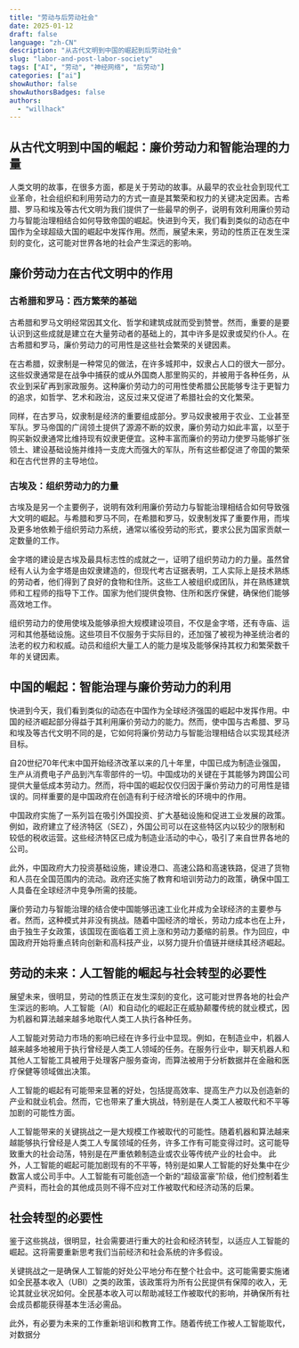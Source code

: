 ```yaml
---
title: "劳动与后劳动社会"
date: 2025-01-12
draft: false
language: "zh-CN"
description: "从古代文明到中国的崛起到后劳动社会"
slug: "labor-and-post-labor-society"
tags: ["AI", "劳动", "神经网络", "后劳动"]
categories: ["ai"]
showAuthor: false
showAuthorsBadges: false
authors:
  - "willhack"
---
```


## 从古代文明到中国的崛起：廉价劳动力和智能治理的力量

人类文明的故事，在很多方面，都是关于劳动的故事。从最早的农业社会到现代工业革命，社会组织和利用劳动力的方式一直是其繁荣和权力的关键决定因素。古希腊、罗马和埃及等古代文明为我们提供了一些最早的例子，说明有效利用廉价劳动力与智能治理相结合如何导致帝国的崛起。快进到今天，我们看到类似的动态在中国作为全球超级大国的崛起中发挥作用。然而，展望未来，劳动的性质正在发生深刻的变化，这可能对世界各地的社会产生深远的影响。

## 廉价劳动力在古代文明中的作用

### 古希腊和罗马：西方繁荣的基础

古希腊和罗马文明经常因其文化、哲学和建筑成就而受到赞誉。然而，重要的是要认识到这些成就是建立在大量劳动者的基础上的，其中许多是奴隶或契约仆人。在古希腊和罗马，廉价劳动力的可用性是这些社会繁荣的关键因素。

在古希腊，奴隶制是一种常见的做法，在许多城邦中，奴隶占人口的很大一部分。这些奴隶通常是在战争中捕获的或从外国商人那里购买的，并被用于各种任务，从农业到采矿再到家政服务。这种廉价劳动力的可用性使希腊公民能够专注于更智力的追求，如哲学、艺术和政治，这反过来又促进了希腊社会的文化繁荣。

同样，在古罗马，奴隶制是经济的重要组成部分。罗马奴隶被用于农业、工业甚至军队。罗马帝国的广阔领土提供了源源不断的奴隶，廉价劳动力如此丰富，以至于购买新奴隶通常比维持现有奴隶更便宜。这种丰富而廉价的劳动力使罗马能够扩张领土、建设基础设施并维持一支庞大而强大的军队，所有这些都促进了帝国的繁荣和在古代世界的主导地位。

### 古埃及：组织劳动力的力量

古埃及是另一个主要例子，说明有效利用廉价劳动力与智能治理相结合如何导致强大文明的崛起。与希腊和罗马不同，在希腊和罗马，奴隶制发挥了重要作用，而埃及更多地依赖于组织劳动力系统，通常以徭役劳动的形式，要求公民为国家贡献一定数量的工作。

金字塔的建设是古埃及最具标志性的成就之一，证明了组织劳动力的力量。虽然曾经有人认为金字塔是由奴隶建造的，但现代考古证据表明，工人实际上是技术熟练的劳动者，他们得到了良好的食物和住所。这些工人被组织成团队，并在熟练建筑师和工程师的指导下工作。国家为他们提供食物、住所和医疗保健，确保他们能够高效地工作。

组织劳动力的使用使埃及能够承担大规模建设项目，不仅是金字塔，还有寺庙、运河和其他基础设施。这些项目不仅服务于实际目的，还加强了被视为神圣统治者的法老的权力和权威。动员和组织大量工人的能力是埃及能够保持其权力和繁荣数千年的关键因素。

## 中国的崛起：智能治理与廉价劳动力的利用
快进到今天，我们看到类似的动态在中国作为全球经济强国的崛起中发挥作用。中国的经济崛起部分得益于其利用廉价劳动力的能力。然而，使中国与古希腊、罗马和埃及等古代文明不同的是，它如何将廉价劳动力与智能治理相结合以实现其经济目标。

自20世纪70年代末中国开始经济改革以来的几十年里，中国已成为制造业强国，生产从消费电子产品到汽车零部件的一切。中国成功的关键在于其能够为跨国公司提供大量低成本劳动力。然而，将中国的崛起仅仅归因于廉价劳动力的可用性是错误的。同样重要的是中国政府在创造有利于经济增长的环境中的作用。

中国政府实施了一系列旨在吸引外国投资、扩大基础设施和促进工业发展的政策。例如，政府建立了经济特区（SEZ），外国公司可以在这些特区内以较少的限制和较低的税收运营。这些经济特区已成为制造业活动的中心，吸引了来自世界各地的公司。

此外，中国政府大力投资基础设施，建设港口、高速公路和高速铁路，促进了货物和人员在全国范围内的流动。政府还实施了教育和培训劳动力的政策，确保中国工人具备在全球经济中竞争所需的技能。

廉价劳动力与智能治理的结合使中国能够迅速工业化并成为全球经济的主要参与者。然而，这种模式并非没有挑战。随着中国经济的增长，劳动力成本也在上升，由于独生子女政策，该国现在面临着工资上涨和劳动力萎缩的前景。作为回应，中国政府开始将重点转向创新和高科技产业，以努力提升价值链并继续其经济崛起。

## 劳动的未来：人工智能的崛起与社会转型的必要性

展望未来，很明显，劳动的性质正在发生深刻的变化，这可能对世界各地的社会产生深远的影响。人工智能（AI）和自动化的崛起正在威胁颠覆传统的就业模式，因为机器和算法越来越多地取代人类工人执行各种任务。

人工智能对劳动力市场的影响已经在许多行业中显现。例如，在制造业中，机器人越来越多地被用于执行曾经是人类工人领域的任务。在服务行业中，聊天机器人和其他人工智能工具被用于处理客户服务查询，而算法被用于分析数据并在金融和医疗保健等领域做出决策。

人工智能的崛起有可能带来显著的好处，包括提高效率、提高生产力以及创造新的产业和就业机会。然而，它也带来了重大挑战，特别是在人类工人被取代和不平等加剧的可能性方面。

人工智能带来的关键挑战之一是大规模工作被取代的可能性。随着机器和算法越来越能够执行曾经是人类工人专属领域的任务，许多工作有可能变得过时。这可能导致重大的社会动荡，特别是在严重依赖制造业或农业等传统产业的社会中。
此外，人工智能的崛起可能加剧现有的不平等，特别是如果人工智能的好处集中在少数富人或公司手中。人工智能有可能创造一个新的“超级富豪”阶级，他们控制着生产资料，而社会的其他成员则不得不应对工作被取代和经济动荡的后果。

## 社会转型的必要性

鉴于这些挑战，很明显，社会需要进行重大的社会和经济转型，以适应人工智能的崛起。这将需要重新思考我们当前经济和社会系统的许多假设。

关键挑战之一是确保人工智能的好处公平地分布在整个社会中。这可能需要实施诸如全民基本收入（UBI）之类的政策，该政策将为所有公民提供有保障的收入，无论其就业状况如何。全民基本收入可以帮助减轻工作被取代的影响，并确保所有社会成员都能获得基本生活必需品。

此外，有必要为未来的工作重新培训和教育工作。随着传统工作被人工智能取代，对数据分
